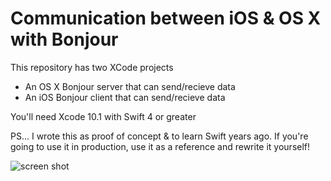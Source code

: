 # Communication between iOS & OS X with Bonjour

This repository has two XCode projects

* An OS X Bonjour server that can send/recieve data
* An iOS Bonjour client that can send/recieve data

You'll need Xcode 10.1 with Swift 4 or greater

PS... I wrote this as proof of concept & to learn Swift years ago. If you're going to use it in production, use it as a reference and rewrite it yourself!

![screen shot](https://raw.githubusercontent.com/jameszaghini/bonjour-demo-osx-to-ios/master/screenshot.png)
